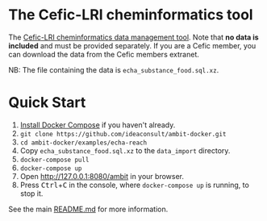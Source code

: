 # The Cefic-LRI cheminformatics tool
The [Cefic-LRI cheminformatics data management tool](http://cefic-lri.org/toolbox/ambit/). Note that **no data is included** and must be provided separately. If you are a Cefic member, you can download the data from the Cefic members extranet.

NB: The file containing the data is `echa_substance_food.sql.xz`.

# Quick Start
1. [Install Docker Compose](https://docs.docker.com/compose/install/) if you haven't already.
1. `git clone https://github.com/ideaconsult/ambit-docker.git`
1. `cd ambit-docker/examples/echa-reach`
1. Copy `echa_substance_food.sql.xz` to the `data_import` directory.
1. `docker-compose pull`
1. `docker-compose up`
1. Open http://127.0.0.1:8080/ambit in your browser.
1. Press <kbd>Ctrl</kbd>+<kbd>C</kbd> in the console, where `docker-compose up` is running, to stop it.

See the main [README.md](../../README.md) for more information.